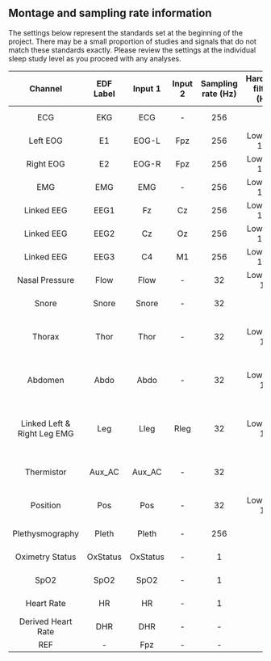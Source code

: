 ## Montage and sampling rate information

The settings below represent the standards set at the beginning of the project. There may be a small proportion of studies and signals that do not match these standards exactly. Please review the settings at the individual sleep study level as you proceed with any analyses.

| Channel                     | EDF Label | Input 1  | Input 2 | Sampling rate (Hz) | Hardware filters (Hz) | Sensor type                              |
|:---------------------------:|:---------:|:--------:|:-------:|:------------------:|:---------------------:|:----------------------------------------:|
| ECG                         | EKG       | ECG      | -       | 256                | -                     | Ag/AgCl patch                            |
| Left EOG                    | E1        | EOG-L    | Fpz     | 256                | Low Pass 100          | Gold cup electrode                       |
| Right EOG                   | E2        | EOG-R    | Fpz     | 256                | Low Pass 100          | Gold cup electrode                       |
| EMG                         | EMG       | EMG      | -       | 256                | Low Pass 100          | Gold cup electrode                       |
| Linked EEG                  | EEG1      | Fz       | Cz      | 256                | Low Pass 100          | Gold cup electrode                       |
| Linked EEG                  | EEG2      | Cz       | Oz      | 256                | Low Pass 100          | Gold cup electrode                       |
| Linked EEG                  | EEG3      | C4       | M1      | 256                | Low Pass 100          | Gold cup electrode                       |
| Nasal Pressure              | Flow      | Flow     | -       | 32                 | Low Pass 10           | Nasal Cannula                            |
| Snore                       | Snore     | Snore    | -       | 32                 | -                     | Nasal Cannula (vibratory)                |
| Thorax                      | Thor      | Thor     | -       | 32                 | Low Pass 10           | Compumedics Inductive Respiratory Band   |
| Abdomen                     | Abdo      | Abdo     | -       | 32                 | Low Pass 10           | Compumedics Inductive Respiratory Band   |
| Linked Left & Right Leg EMG | Leg       | Lleg     | Rleg    | 32                 | Low Pass 10           | Compumedics Limb Movement Sensor (Piezo) |
| Thermistor                  | Aux_AC    | Aux_AC   | -       | 32                 | -                     | Salter ThermiSense 5700                  |
| Position                    | Pos       | Pos      | -       | 32                 | Low Pass 10           | Built-in Device Sensor                   |
| Plethysmography             | Pleth     | Pleth    | -       | 256                | -                     | Nonin 8000 sensor                        |
| Oximetry Status             | OxStatus  | OxStatus | -       | 1                  | -                     | Nonin 8000 sensor                        |
| SpO2                        | SpO2      | SpO2     | -       | 1                  | -                     | Nonin 8000 sensor                        |
| Heart Rate                  | HR        | HR       | -       | 1                  | -                     | Nonin 8000 sensor                        |
| Derived Heart Rate          | DHR       | DHR      | -       | -                  | -                     | Derived from EK                          |
| REF                         | -         | Fpz      | -       | -                  | -                     | -                                        |
